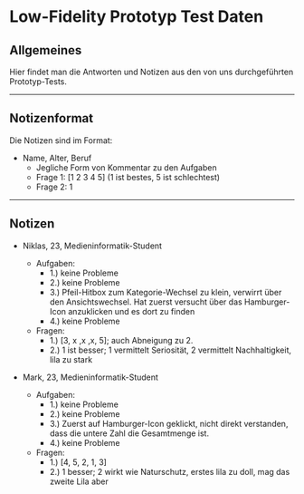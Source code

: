 # Low-Fidelity Prototyp Test Daten

## Allgemeines
Hier findet man die Antworten und Notizen aus den von uns durchgeführten Prototyp-Tests.

<hr>

## Notizenformat
Die Notizen sind im Format:
- Name, Alter, Beruf
  - Jegliche Form von Kommentar zu den Aufgaben
  - Frage 1: [1 2 3 4 5] (1 ist bestes, 5 ist schlechtest)
  - Frage 2: 1

<hr>
  
## Notizen
- Niklas, 23, Medieninformatik-Student
  - Aufgaben:
    - 1.) keine Probleme
    - 2.) keine Probleme
    - 3.) Pfeil-Hitbox zum Kategorie-Wechsel zu klein, verwirrt über den Ansichtswechsel. Hat zuerst versucht über das Hamburger-Icon anzuklicken und es dort zu finden
    - 4.) keine Probleme
  - Fragen:
    - 1.) [3, x ,x ,x, 5]; auch Abneigung zu 2.
    - 2.) 1 ist besser; 1 vermittelt Seriosität, 2 vermittelt Nachhaltigkeit, lila zu stark

- Mark, 23, Medieninformatik-Student 
  - Aufgaben:
    - 1.) keine Probleme
    - 2.) keine Probleme
    - 3.) Zuerst auf Hamburger-Icon geklickt, nicht direkt verstanden, dass die untere Zahl die Gesamtmenge ist.
    - 4.) keine Probleme
  - Fragen:
    - 1.) [4, 5, 2, 1, 3]
    - 2.) 1 besser; 2 wirkt wie Naturschutz, erstes lila zu doll, mag das zweite Lila aber
